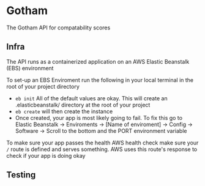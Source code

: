 # Gotham
The Gotham API for compatability scores

## Infra
The API runs as a containerized application on an AWS Elastic Beanstalk (EBS) environment

To set-up an EBS Enviroment run the following in your local terminal in the root of your project directory
* `eb init` All of the default values are okay. This will create an .elasticbeanstalk/ directory at the root of your project
* `eb create` will then create the instance
* Once created, your app is most likely going to fail. To fix this go to Elastic Beanstalk -> Enviroments -> [Name of enviroment] -> Config -> Software -> Scroll to the bottom and the PORT environment variable

To make sure your app passes the health AWS health check make sure your `/` route is defined and serves something. AWS uses this route's response to check if your app is doing okay

## Testing